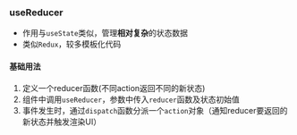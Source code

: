 ### useReducer
- 作用与`useState`类似，管理**相对复杂**的状态数据
- 类似`Redux`，较多模板化代码

#### 基础用法
1. 定义一个reducer函数(不同action返回不同的新状态)
2. 组件中调用`useReducer`，参数中传入`reducer`函数及状态初始值
3. 事件发生时，通过`dispatch`函数分派一个`action`对象（通知reducer要返回的新状态并触发渲染UI）